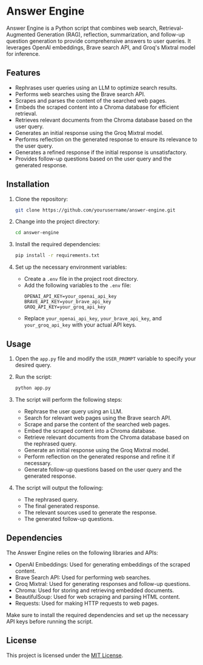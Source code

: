# Answer Engine

Answer Engine is a Python script that combines web search, Retrieval-Augmented Generation (RAG), reflection, summarization, and follow-up question generation to provide comprehensive answers to user queries. It leverages OpenAI embeddings, Brave search API, and Groq's Mixtral model for inference.

## Features

- Rephrases user queries using an LLM to optimize search results.
- Performs web searches using the Brave search API.
- Scrapes and parses the content of the searched web pages.
- Embeds the scraped content into a Chroma database for efficient retrieval.
- Retrieves relevant documents from the Chroma database based on the user query.
- Generates an initial response using the Groq Mixtral model.
- Performs reflection on the generated response to ensure its relevance to the user query.
- Generates a refined response if the initial response is unsatisfactory.
- Provides follow-up questions based on the user query and the generated response.

## Installation

1. Clone the repository:
   ```bash
   git clone https://github.com/yourusername/answer-engine.git
   ```

2. Change into the project directory:
   ```bash
   cd answer-engine
   ```

3. Install the required dependencies:
   ```bash
   pip install -r requirements.txt
   ```

4. Set up the necessary environment variables:
   - Create a `.env` file in the project root directory.
   - Add the following variables to the `.env` file:
     ```
     OPENAI_API_KEY=your_openai_api_key
     BRAVE_API_KEY=your_brave_api_key
     GROQ_API_KEY=your_groq_api_key
     ```
   - Replace `your_openai_api_key`, `your_brave_api_key`, and `your_groq_api_key` with your actual API keys.

## Usage

1. Open the `app.py` file and modify the `USER_PROMPT` variable to specify your desired query.

2. Run the script:
   ```bash
   python app.py
   ```

3. The script will perform the following steps:
   - Rephrase the user query using an LLM.
   - Search for relevant web pages using the Brave search API.
   - Scrape and parse the content of the searched web pages.
   - Embed the scraped content into a Chroma database.
   - Retrieve relevant documents from the Chroma database based on the rephrased query.
   - Generate an initial response using the Groq Mixtral model.
   - Perform reflection on the generated response and refine it if necessary.
   - Generate follow-up questions based on the user query and the generated response.

4. The script will output the following:
   - The rephrased query.
   - The final generated response.
   - The relevant sources used to generate the response.
   - The generated follow-up questions.

## Dependencies

The Answer Engine relies on the following libraries and APIs:

- OpenAI Embeddings: Used for generating embeddings of the scraped content.
- Brave Search API: Used for performing web searches.
- Groq Mixtral: Used for generating responses and follow-up questions.
- Chroma: Used for storing and retrieving embedded documents.
- BeautifulSoup: Used for web scraping and parsing HTML content.
- Requests: Used for making HTTP requests to web pages.

Make sure to install the required dependencies and set up the necessary API keys before running the script.

## License

This project is licensed under the [MIT License](LICENSE).
